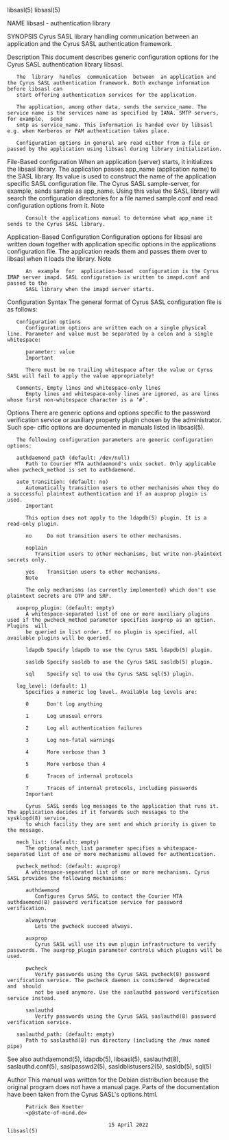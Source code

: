 libsasl(5)																	    libsasl(5)

NAME
       libsasl - authentication library

SYNOPSIS
       Cyrus SASL library handling communication between an application and the Cyrus SASL authentication framework.

Description
       This document describes generic configuration options for the Cyrus SASL authentication library libsasl.

       The  library  handles  communication  between  an application and the Cyrus SASL authentication framework. Both exchange information before libsasl can
       start offering authentication services for the application.

       The application, among other data, sends the service_name. The service name is the services name as specified by IANA. SMTP servers, for example,  send
       smtp as service_name. This information is handed over by libsasl e.g. when Kerberos or PAM authentication takes place.

       Configuration options in general are read either from a file or passed by the application using libsasl during library initialization.

File-Based configuration
       When  an	 application  (server) starts, it initializes the libsasl library. The application passes app_name (application name) to the SASL library. Its
       value is used to construct the name of the application specific SASL configuration file. The Cyrus SASL sample-server, for  example,  sends  sample  as
       app_name.  Using this value the SASL library will search the configuration directories for a file named sample.conf and read configuration options from
       it.
	      Note

	      Consult the applications manual to determine what app_name it sends to the Cyrus SASL library.

Application-Based Configuration
       Configuration options for libsasl are written down together with application specific options in the applications configuration file.  The  application
       reads them and passes them over to libsasl when it loads the library.
	      Note

	      An  example  for	application-based  configuration is the Cyrus IMAP server imapd. SASL configuration is written to imapd.conf and passed to the
	      SASL library when the imapd server starts.

Configuration Syntax
       The general format of Cyrus SASL configuration file is as follows:

       Configuration options
	      Configuration options are written each on a single physical line. Parameter and value must be separated by a colon and a single whitespace:

	      parameter: value
	      Important

	      There must be no trailing whitespace after the value or Cyrus SASL will fail to apply the value appropriately!

       Comments, Empty lines and whitespace-only lines
	      Empty lines and whitespace-only lines are ignored, as are lines whose first non-whitespace character is a ‘#’.

Options
       There are generic options and options specific to the password verification service or auxiliary property plugin chosen by the administrator. Such spe‐
       cific options are documented in manuals listed in libsasl(5).

       The following configuration parameters are generic configuration options:

       authdaemond_path (default: /dev/null)
	      Path to Courier MTA authdaemond's unix socket. Only applicable when pwcheck_method is set to authdaemond.

       auto_transition: (default: no)
	      Automatically transition users to other mechanisms when they do a successful plaintext authentication and if an auxprop plugin is used.
	      Important

	      This option does not apply to the ldapdb(5) plugin. It is a read-only plugin.

	      no     Do not transition users to other mechanisms.

	      noplain
		     Transition users to other mechanisms, but write non-plaintext secrets only.

	      yes    Transition users to other mechanisms.
	      Note

	      The only mechanisms (as currently implemented) which don't use plaintext secrets are OTP and SRP.

       auxprop_plugin: (default: empty)
	      A whitespace-separated list of one or more auxiliary plugins used if the pwcheck_method parameter specifies auxprop as an option.	 Plugins  will
	      be queried in list order. If no plugin is specified, all available plugins will be queried.

	      ldapdb Specify ldapdb to use the Cyrus SASL ldapdb(5) plugin.

	      sasldb Specify sasldb to use the Cyrus SASL sasldb(5) plugin.

	      sql    Specify sql to use the Cyrus SASL sql(5) plugin.

       log_level: (default: 1)
	      Specifies a numeric log level. Available log levels are:

	      0	     Don't log anything

	      1	     Log unusual errors

	      2	     Log all authentication failures

	      3	     Log non-fatal warnings

	      4	     More verbose than 3

	      5	     More verbose than 4

	      6	     Traces of internal protocols

	      7	     Traces of internal protocols, including passwords
	      Important

	      Cyrus  SASL sends log messages to the application that runs it. The application decides if it forwards such messages to the sysklogd(8) service,
	      to which facility they are sent and which priority is given to the message.

       mech_list: (default: empty)
	      The optional mech_list parameter specifies a whitespace-separated list of one or more mechanisms allowed for authentication.

       pwcheck_method: (default: auxprop)
	      A whitespace-separated list of one or more mechanisms. Cyrus SASL provides the following mechanisms:

	      authdaemond
		     Configures Cyrus SASL to contact the Courier MTA authdaemond(8) password verification service for password verification.

	      alwaystrue
		     Lets the pwcheck succeed always.

	      auxprop
		     Cyrus SASL will use its own plugin infrastructure to verify passwords. The auxprop_plugin parameter controls which plugins will be used.

	      pwcheck
		     Verify passwords using the Cyrus SASL pwcheck(8) password verification service. The pwcheck daemon is considered  deprecated  and	should
		     not be used anymore. Use the saslauthd password verification service instead.

	      saslauthd
		     Verify passwords using the Cyrus SASL saslauthd(8) password verification service.

       saslauthd_path: (default: empty)
	      Path to saslauthd(8) run directory (including the /mux named pipe)

See also
       authdaemond(5), ldapdb(5), libsasl(5), saslauthd(8), saslauthd.conf(5), saslpasswd2(5), sasldblistusers2(5), sasldb(5), sql(5)

Author
       This  manual  was  written  for	the Debian distribution because the original program does not have a manual page. Parts of the documentation have been
       taken from the Cyrus SASL's options.html.

	      Patrick Ben Koetter
	      <p@state-of-mind.de>

									 15 April 2022								    libsasl(5)
